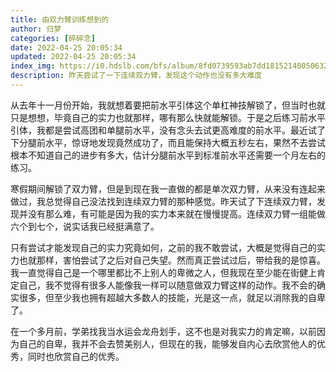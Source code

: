 ```yaml
---
title: 由双力臂训练想到的
author: 归梦
categories: [碎碎念]
date: 2022-04-25 20:05:34
updated: 2022-04-25 20:05:34
index_img: https://i0.hdslb.com/bfs/album/8fd0739593ab7dd181521400506323b839f1a8f7.jpg@600w.webp
description: 昨天尝试了一下连续双力臂，发现这个动作也没有多大难度
---
```


从去年十一月份开始，我就想着要把前水平引体这个单杠神技解锁了，但当时也就只是想想，毕竟自己的实力也就那样，哪有那么快就能解锁。于是之后练习前水平引体，我都是尝试高团和单腿前水平，没有念头去试更高难度的前水平。最近试了下分腿前水平，惊讶地发现竟然成功了，而且能保持大概五秒左右，果然不去尝试根本不知道自己的进步有多大，估计分腿前水平到标准前水平还需要一个月左右的练习。

寒假期间解锁了双力臂，但是到现在我一直做的都是单次双力臂，从来没有连起来做过，我总觉得自己没法找到连续双力臂的那种感觉。昨天试了下连续双力臂，发现并没有那么难，有可能是因为我的实力本来就在慢慢提高。连续双力臂一组能做六个到七个，说实话我已经挺满意了。

只有尝试才能发现自己的实力究竟如何，之前的我不敢尝试，大概是觉得自己的实力也就那样，害怕尝试了之后对自己失望。然而真正尝试过后，带给我的是惊喜。我一直觉得自己是一个哪里都比不上别人的卑微之人，但我现在至少能在街健上肯定自己，我不觉得有很多人能像我一样可以随意做双力臂这样的动作。我不会的确实很多，但至少我也拥有超越大多数人的技能，光是这一点，就足以消除我的自卑了。

在一个多月前，学弟找我当水运会龙舟划手，这不也是对我实力的肯定嘛，以前因为自己的自卑，我并不会去赞美别人，但现在的我，能够发自内心去欣赏他人的优秀，同时也欣赏自己的优秀。